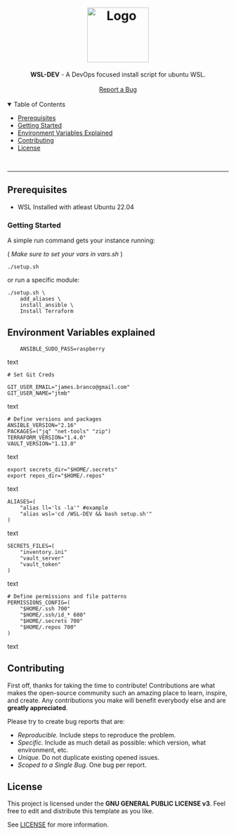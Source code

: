 <h1 align="center">
  <a href="https://github.com/jtmb">
    <img src="https://upload.wikimedia.org/wikipedia/commons/b/b3/Terminalicon2.png" alt="Logo" width="140" height="125">
  </a>
</h1>

<div align="center">
  <b>WSL-DEV</b> - A DevOps focused install script for ubuntu WSL.
  <br />
  <br />
  <a href="https://github.com/jtmb/retropie/issues/new?assignees=&labels=bug&title=bug%3A+">Report a Bug</a>
</div>
<br>
<details open="open">
<summary>Table of Contents</summary>


- [Prerequisites](#prerequisites)
- [Getting Started](#getting-started) 
- [Environment Variables Explained](#environment-variables-explained)
- [Contributing](#contributing)
- [License](#license)

</details>
<br>

---  
## Prerequisites
- WSL Installed with atleast Ubuntu 22.04

### Getting Started

A simple run command gets your instance running:

( *Make sure to set your vars in vars.sh* )
```shell
./setup.sh
```

or run a specific module:
```shell
./setup.sh \
    add_aliases \
    install_ansible \
    Install Terraform
```

## Environment Variables explained

```shell
    ANSIBLE_SUDO_PASS=raspberry
```  
text

```shell
# Set Git Creds

GIT_USER_EMAIL="james.branco@gmail.com"
GIT_USER_NAME="jtmb"
```  
text

```shell
# Define versions and packages
ANSIBLE_VERSION="2.16"
PACKAGES=("jq" "net-tools" "zip")
TERRAFORM_VERSION="1.4.0"
VAULT_VERSION="1.13.0"

```  
text

```shell
export secrets_dir="$HOME/.secrets"
export repos_dir="$HOME/.repos"
```
text

```shell
ALIASES=(
    "alias ll='ls -la'" #example
    "alias wsl='cd /WSL-DEV && bash setup.sh'" 
)
```
text

```shell
SECRETS_FILES=(
    "inventory.ini"
    "vault_server"
    "vault_token"
)
```   
text

```  shell
# Define permissions and file patterns
PERMISSIONS_CONFIG=(
    "$HOME/.ssh 700"
    "$HOME/.ssh/id_* 600"
    "$HOME/.secrets 700"
    "$HOME/.repos 700"
)
```
text  
## Contributing

First off, thanks for taking the time to contribute! Contributions are what makes the open-source community such an amazing place to learn, inspire, and create. Any contributions you make will benefit everybody else and are **greatly appreciated**.

Please try to create bug reports that are:

- _Reproducible._ Include steps to reproduce the problem.
- _Specific._ Include as much detail as possible: which version, what environment, etc.
- _Unique._ Do not duplicate existing opened issues.
- _Scoped to a Single Bug._ One bug per report.

## License

This project is licensed under the **GNU GENERAL PUBLIC LICENSE v3**. Feel free to edit and distribute this template as you like.

See [LICENSE](LICENSE) for more information. 

